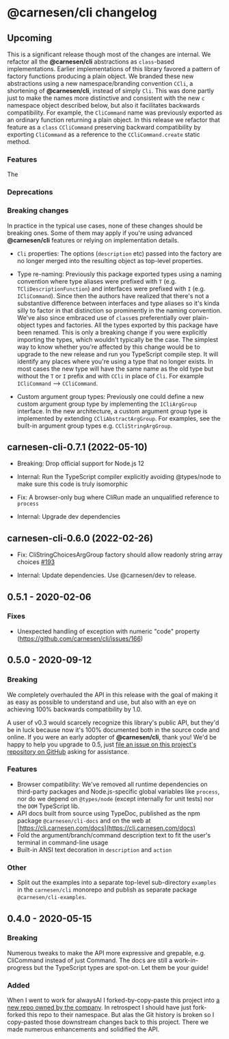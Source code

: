 # **@carnesen/cli** changelog

## Upcoming

This is a significant release though most of the changes are internal. We refactor all the **@carnesen/cli** abstractions as `class`-based implementations. Earlier implementations of this library favored a pattern of factory functions producing a plain object. We branded these new abstractions using a new namespace/branding convention `CCli`, a shortening of **@carnesen/cli**, instead of simply `Cli`. This was done partly just to make the names more distinctive and consistent with the new `c` namespace object described below, but also it facilitates backwards compatibility. For example, the `CliCommand` name was previously exported as an ordinary function returning a plain object. In this release we refactor that feature as a `class` `CCliCommand` preserving backward compatibility by exporting `CliCommand` as a reference to the `CCliCommand.create` static method.


### Features

The 

### Deprecations

### Breaking changes

In practice in the typical use cases, none of these changes should be breaking ones. Some of them may apply if you're using advanced **@carnesen/cli** features or relying on implementation details.

- `Cli` properties: The options (`description` etc) passed into the factory are no longer merged into the resulting object as top-level properties.

- Type re-naming: Previously this package exported types using a naming convention where type aliases were prefixed with `T` (e.g. `TCliDescriptionFunction`) and interfaces were prefixed with `I` (e.g. `ICliCommand`). Since then the authors have realized that there's not a substantive difference between interfaces and type aliases so it's kinda silly to factor in that distinction so prominently in the naming convention. We've also since embraced use of `class`es preferentially over plain-object types and factories. All the types exported by this package have been renamed. This is only a breaking change if you were explicitly importing the types, which wouldn't typically be the case. The simplest way to know whether you're affected by this change would be to upgrade to the new release and run you TypeScript compile step. It will identify any places where you're using a type that no longer exists. In most cases the new type will have the same name as the old type but without the `T` or `I` prefix and with `CCli` in place of `Cli`. For example `ICliCommand` --> `CCliCommand`.

- Custom argument group types: Previously one could define a new custom argument group type by implementing the `ICliArgGroup` interface. In the new architecture, a custom argument group type is implemented by extending `CCliAbstractArgGroup`. For examples, see the built-in argument group types e.g. `CCliStringArgGroup`.



## carnesen-cli-0.7.1 (2022-05-10)

- Breaking: Drop official support for Node.js 12

- Internal: Run the TypeScript compiler explicitly avoiding @types/node to make sure this code is truly isomorphic

- Fix: A browser-only bug where CliRun made an unqualified reference to `process`

- Internal: Upgrade dev dependencies

## carnesen-cli-0.6.0 (2022-02-26)

- Fix: CliStringChoicesArgGroup factory should allow readonly string array choices [#193](https://github.com/carnesen/cli/issues/193)

- Internal: Update dependencies. Use @carnesen/dev to release.

## 0.5.1 - 2020-02-06

### Fixes

- Unexpected handling of exception with numeric "code" property (https://github.com/carnesen/cli/issues/166)

## 0.5.0 - 2020-09-12

### Breaking

We completely overhauled the API in this release with the goal of making it as easy as possible to understand and use, but also with an eye on achieving 100% backwards compatibility by 1.0.

A user of v0.3 would scarcely recognize this library's public API, but they'd be in luck because now it's 100% documented both in the source code and online. If you were an early adopter of **@carnesen/cli**, thank you! We'd be happy to help you upgrade to 0.5, just [file an issue on this project's repository on GitHub](https://github.com/carnesen/cli/issues/new) asking for assistance.

### Features

- Browser compatibility: We've removed all runtime dependencies on third-party packages and Node.js-specific global variables like `process`, nor do we depend on `@types/node` (except internally for unit tests) nor the `DOM` TypeScript lib.
- API docs built from source using TypeDoc, published as the npm package `@carnesen/cli-docs` and on the web at [https://cli.carnesen.com/docs](https://cli.carnesen.com/docs)
- Fold the argument/branch/command description text to fit the user's terminal in command-line usage
- Built-in ANSI text decoration in `description` and `action`

### Other

- Split out the examples into a separate top-level sub-directory `examples` in the `carnesen/cli` monorepo and publish as separate package `@carnesen/cli-examples`.

## 0.4.0 - 2020-05-15

### Breaking
Numerous tweaks to make the API more expressive and grepable, e.g. CliCommand instead of just Command. The docs are still a work-in-progress but the TypeScript types are spot-on. Let them be your guide!

### Added
When I went to work for alwaysAI I forked-by-copy-paste this project into [a new repo owned by the company](https://github.com/alwaysai/alwayscli). In retrospect I should have just fork-forked this repo to their namespace. But alas the Git history is broken so I copy-pasted those downstream changes back to this project. There we made numerous enhancements and solidified the API.
